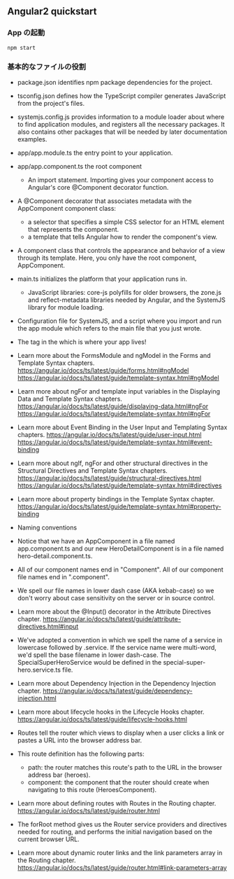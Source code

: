 ## Angular2 quickstart
### App の起動
`npm start`

### 基本的なファイルの役割
- package.json
  identifies npm package dependencies for the project.
- tsconfig.json
  defines how the TypeScript compiler generates JavaScript from the project's files.
- systemjs.config.js
  provides information to a module loader about where to find application modules, and registers all the necessary packages. It also contains other packages that will be needed by later documentation examples.

- app/app.module.ts
  the entry point to your application.

- app/app.component.ts
  the root component

  - An import statement. Importing gives your component access to Angular's core @Component decorator function.

- A @Component decorator that associates metadata with the AppComponent component class:
  - a selector that specifies a simple CSS selector for an HTML element that represents the component.
  - a template that tells Angular how to render the component's view.
- A component class that controls the appearance and behavior of a view through its template. Here, you only have the root component, AppComponent.

- main.ts
  initializes the platform that your application runs in.

  - JavaScript libraries: core-js polyfills for older browsers, the zone.js and reflect-metadata libraries needed by Angular, and the SystemJS library for module loading.
- Configuration file for SystemJS, and a script where you import and run the app module which refers to the main file that you just wrote.
- The <my-app> tag in the <body> which is where your app lives!

- Learn more about the FormsModule and ngModel in the Forms and Template Syntax chapters.
https://angular.io/docs/ts/latest/guide/forms.html#ngModel
https://angular.io/docs/ts/latest/guide/template-syntax.html#ngModel

- Learn more about ngFor and template input variables in the Displaying Data and Template Syntax chapters.
https://angular.io/docs/ts/latest/guide/displaying-data.html#ngFor
https://angular.io/docs/ts/latest/guide/template-syntax.html#ngFor

- Learn more about Event Binding in the User Input and Templating Syntax chapters.
https://angular.io/docs/ts/latest/guide/user-input.html
https://angular.io/docs/ts/latest/guide/template-syntax.html#event-binding

- Learn more about ngIf, ngFor and other structural directives in the Structural Directives and Template Syntax chapters.
https://angular.io/docs/ts/latest/guide/structural-directives.html
https://angular.io/docs/ts/latest/guide/template-syntax.html#directives

- Learn more about property bindings in the Template Syntax chapter.
https://angular.io/docs/ts/latest/guide/template-syntax.html#property-binding

- Naming conventions

- Notice that we have an AppComponent in a file named app.component.ts and our new HeroDetailComponent is in a file named hero-detail.component.ts.

- All of our component names end in "Component". All of our component file names end in ".component".

- We spell our file names in lower dash case (AKA kebab-case) so we don't worry about case sensitivity on the server or in source control.

- Learn more about the @Input() decorator in the Attribute Directives chapter.
https://angular.io/docs/ts/latest/guide/attribute-directives.html#input

- We've adopted a convention in which we spell the name of a service in lowercase followed by .service. If the service name were multi-word, we'd spell the base filename in lower dash-case. The SpecialSuperHeroService would be defined in the special-super-hero.service.ts file.

- Learn more about Dependency Injection in the Dependency Injection chapter.
https://angular.io/docs/ts/latest/guide/dependency-injection.html

- Learn more about lifecycle hooks in the Lifecycle Hooks chapter.
https://angular.io/docs/ts/latest/guide/lifecycle-hooks.html

- Routes tell the router which views to display when a user clicks a link or pastes a URL into the browser address bar.

- This route definition has the following parts:
  - path: the router matches this route's path to the URL in the browser address bar (heroes).
  - component: the component that the router should create when navigating to this route (HeroesComponent).

- Learn more about defining routes with Routes in the Routing chapter.
https://angular.io/docs/ts/latest/guide/router.html

- The forRoot method gives us the Router service providers and directives needed for routing, and performs the initial navigation based on the current browser URL.

- Learn more about dynamic router links and the link parameters array in the Routing chapter.
https://angular.io/docs/ts/latest/guide/router.html#link-parameters-array
